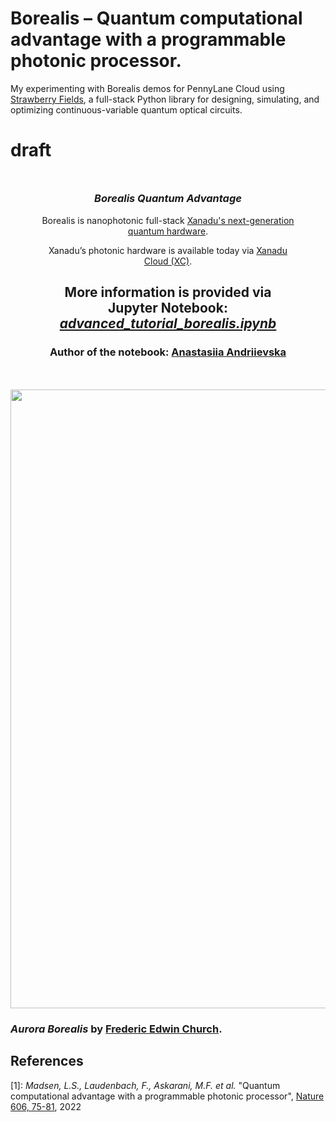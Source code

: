 # Borealis – Quantum computational advantage with a programmable photonic processor.
<p>My experimenting with Borealis demos for PennyLane Cloud using
  <a href="https://strawberryfields.ai">Strawberry Fields</a>, a full-stack Python library for
 designing, simulating, and optimizing continuous-variable quantum optical circuits.
 </p>
 
# draft

<div style="text-align: center; margin: 50px">

<h3><em>Borealis Quantum Advantage</em></h3>
<p>Borealis is nanophotonic full-stack
<a href="https://strawberryfields.ai/photonics/hardware/index.html">Xanadu's next-generation quantum hardware</a>.</p> 
<p>Xanadu’s photonic hardware is available today via <a href="https://platform.xanadu.ai/auth/realms/platform/protocol/openid-connect/registrations?client_id=public&redirect_uri=https%3A%2F%2Fcloud.xanadu.ai%2Flogin&response_type=code">Xanadu Cloud (XC)</a>.</p>

<h2>More information is provided via Jupyter Notebook: <a href="https://github.com/fomalhautn/PLC-borealis-demos/blob/main/advanced_tutorial_borealis.ipynb"><em>advanced_tutorial_borealis.ipynb</em></a></h2>
<h3>Author of the notebook: <a href="mailto:aa11@kth.se">Anastasiia Andriievska</a></h3>

</div>

<img src='https://upload.wikimedia.org/wikipedia/commons/thumb/d/da/Frederic_Edwin_Church_-_Aurora_Borealis_-_Google_Art_Project.jpg/2560px-Frederic_Edwin_Church_-_Aurora_Borealis_-_Google_Art_Project.jpg' width=990>

<h3><em>Aurora Borealis</em> by <a href="https://commons.wikimedia.org/wiki/Category:Paintings_by_Frederic_Edwin_Church">Frederic Edwin Church</a>.<h3>


<h2>References</h2>


<span id="advantage2022">[1]</span>: <i>Madsen, L.S., Laudenbach, F., Askarani, M.F. et al.</i> "Quantum computational advantage with a programmable photonic processor", <a href="https://www.nature.com/articles/s41586-022-04725-x">Nature 606, 75-81</a>, 2022

